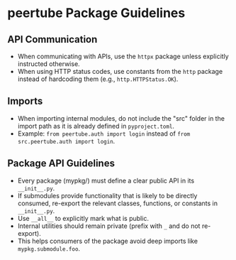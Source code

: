 # peertube Package Guidelines

## API Communication

- When communicating with APIs, use the `httpx` package unless explicitly instructed otherwise.
- When using HTTP status codes, use constants from the `http` package instead of hardcoding them (e.g., `http.HTTPStatus.OK`).

## Imports

- When importing internal modules, do not include the "src" folder in the import path as it is already defined in `pyproject.toml`.
- Example: `from peertube.auth import login` instead of `from src.peertube.auth import login`.

## Package API Guidelines

- Every package (mypkg/) must define a clear public API in its `__init__.py`.
- If submodules provide functionality that is likely to be directly consumed, re-export the relevant classes, functions, or constants in `__init__.py`.
- Use `__all__` to explicitly mark what is public.
- Internal utilities should remain private (prefix with `_` and do not re-export).
- This helps consumers of the package avoid deep imports like `mypkg.submodule.foo`.
